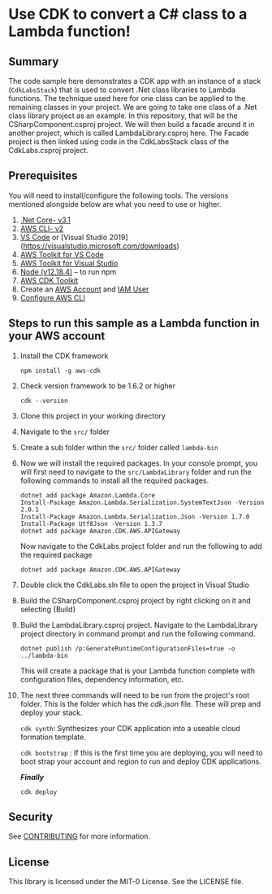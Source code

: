 # Use CDK to convert a C# class to a Lambda function!

## Summary

The code sample here demonstrates a CDK app with an instance of a stack (`CdkLabsStack`) that is used to convert .Net class libraries to Lambda functions.
The technique used here for one class can be applied to the remaining classes in your project. We are going to take one class of a .Net class library project as an example. In this repository, that will be the CSharpComponent.csproj project. We will then build a facade around it in another project, which is called LambdaLibrary.csproj here. The Facade project is then linked using code in the CdkLabsStack class of the CdkLabs.csproj project.

## Prerequisites

You will need to install/configure the following tools. The versions mentioned alongside below are what you need to use or higher.
1.	[.Net Core- v3.1](https://docs.microsoft.com/en-us/dotnet/core/install/windows?tabs=netcore31)
2.	[AWS CLI- v2](https://docs.aws.amazon.com/cli/latest/userguide/install-cliv2-windows.html)
3.	[VS Code](https://code.visualstudio.com/download) or [Visual Studio 2019] (https://visualstudio.microsoft.com/downloads)
4.	[AWS Toolkit for VS Code](https://docs.aws.amazon.com/toolkit-for-vscode/latest/userguide/welcome.html)
5.	[AWS Toolkit for Visual Studio](https://docs.aws.amazon.com/toolkit-for-visual-studio/latest/user-guide/setup.html)
6.	[Node (v12.18.4)](https://nodejs.org/en/download/)  – to run npm
7.	[AWS CDK Toolkit](https://docs.aws.amazon.com/cdk/latest/guide/cli.html)
8.  Create an [AWS Account](https://portal.aws.amazon.com/billing/signup#/start) and [IAM User](https://docs.aws.amazon.com/IAM/latest/UserGuide/id_users_create.html)
9.  [Configure AWS CLI](https://docs.aws.amazon.com/cli/latest/userguide/cli-chap-configure.html)


## Steps to run this sample as a Lambda function in your AWS account

1.  Install the CDK framework
    ```
    npm install -g aws-cdk
    ```
2.  Check version framework to be 1.6.2 or higher 
    ```
    cdk --version
    ```
3.  Clone this project in your working directory
4.  Navigate to the `src/` folder
5.  Create a sub folder within the `src/` folder called `lambda-bin`
6.  Now we will install the required packages. In your console prompt, you will first need to navigate to the `src/LambdaLibrary` folder and run the following commands to install all the required packages.
    ```
    dotnet add package Amazon.Lambda.Core
    Install-Package Amazon.Lambda.Serialization.SystemTextJson -Version 2.0.1
    Install-Package Amazon.Lambda.Serialization.Json -Version 1.7.0 
    Install-Package Utf8Json -Version 1.3.7
    dotnet add package Amazon.CDK.AWS.APIGateway
    ```

    Now navigate to the CdkLabs project folder and run the following to add the required package
    ```
    dotnet add package Amazon.CDK.AWS.APIGateway
    ```
7.  Double click the CdkLabs.sln file to open the project in Visual Studio

8.  Build the CSharpComponent.csproj project by right clicking on it and selecting {Build}

9.  Build the LambdaLibrary.csproj project. Navigate to the LambdaLibrary project directory in command prompt and run the following command. 
    ```
    dotnet publish /p:GenerateRuntimeConfigurationFiles=true -o ../lambda-bin
    ```
    This will create a package that is your Lambda function complete with configuration files, dependency information, etc.

10. The next three commands will need to be run from the project's root folder. This is the folder which has the _cdk.json_ file. These will prep and deploy your stack.

    `cdk synth`: Synthesizes your CDK application into a useable cloud formation template. 

    `cdk bootstrap` : If this is the first time you are deploying, you will need to boot strap your account and region to run and deploy CDK applications.

    **_Finally_**
    ```
    cdk deploy
    ```


## Security

See [CONTRIBUTING](CONTRIBUTING.md#security-issue-notifications) for more information.

## License

This library is licensed under the MIT-0 License. See the LICENSE file.

